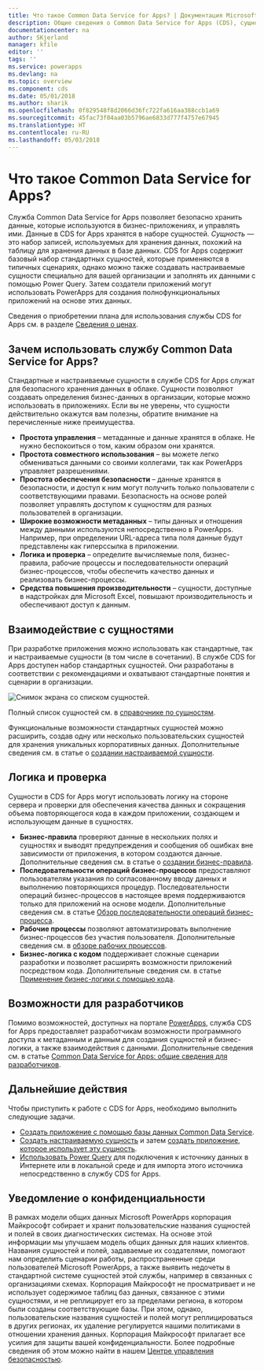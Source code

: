```yaml
---
title: Что такое Common Data Service for Apps? | Документация Microsoft
description: Общие сведения о Common Data Service for Apps (CDS), сущностях и логике на стороне сервера.
documentationcenter: na
author: SKjerland
manager: kfile
editor: ''
tags: ''
ms.service: powerapps
ms.devlang: na
ms.topic: overview
ms.component: cds
ms.date: 05/01/2018
ms.author: sharik
ms.openlocfilehash: 0f829548f8d2066d36fc722fa616aa388ccb1a69
ms.sourcegitcommit: 45fac73f04aa03b5796ae6833d777f4757e67945
ms.translationtype: HT
ms.contentlocale: ru-RU
ms.lasthandoff: 05/03/2018
---
```

# <a name="what-is-common-data-service-for-apps"></a>Что такое Common Data Service for Apps?
Служба Common Data Service for Apps позволяет безопасно хранить данные, которые используются в бизнес-приложениях, и управлять ими. Данные в CDS for Apps хранятся в наборе сущностей. *Сущность* — это набор записей, используемых для хранения данных, похожий на таблицу для хранения данных в базе данных. CDS for Apps содержит базовый набор стандартных сущностей, которые применяются в типичных сценариях, однако можно также создавать настраиваемые сущности специально для вашей организации и заполнять их данными с помощью Power Query. Затем создатели приложений могут использовать PowerApps для создания полнофункциональных приложений на основе этих данных.

Сведения о приобретении плана для использования службы CDS for Apps см. в разделе [Сведения о ценах](../../administrator/pricing-billing-skus.md).

## <a name="why-use-common-data-service-for-apps"></a>Зачем использовать службу Common Data Service for Apps?
Стандартные и настраиваемые сущности в службе CDS for Apps служат для безопасного хранения данных в облаке. Сущности позволяют создавать определения бизнес-данных в организации, которые можно использовать в приложениях. Если вы не уверены, что сущности действительно окажутся вам полезны, обратите внимание на перечисленные ниже преимущества.

* **Простота управления** &ndash; метаданные и данные хранятся в облаке. Не нужно беспокоиться о том, каким образом они хранятся.
* **Простота совместного использования** &ndash; вы можете легко обмениваться данными со своими коллегами, так как PowerApps управляет разрешениями.
* **Простота обеспечения безопасности** &ndash; данные хранятся в безопасности, и доступ к ним могут получить только пользователи с соответствующими правами. Безопасность на основе ролей позволяет управлять доступом к сущностям для разных пользователей в организации.
* **Широкие возможности метаданных** &ndash; типы данных и отношения между данными используются непосредственно в PowerApps. Например, при определении URL-адреса типа поля данные будут представлены как гиперссылка в приложении.
* **Логика и проверка** &ndash; определите вычисляемые поля, бизнес-правила, рабочие процессы и последовательности операций бизнес-процессов, чтобы обеспечить качество данных и реализовать бизнес-процессы.
* **Средства повышения производительности** &ndash; сущности, доступные в надстройках для Microsoft Excel, повышают производительность и обеспечивают доступ к данным.

## <a name="interacting-with-entities"></a>Взаимодействие с сущностями
При разработке приложения можно использовать как стандартные, так и настраиваемые сущности (в том числе в сочетании). В службе CDS for Apps доступен набор стандартных сущностей. Они разработаны в соответствии с рекомендациями и охватывают стандартные понятия и сценарии в организации.

![Снимок экрана со списком сущностей.](./media/data-platform-cds-intro/entitylist.png "Список сущностей")

Полный список сущностей см. в [справочнике по сущностям](https://docs.microsoft.com/en-us/powerapps/developer/common-data-service/reference/about-entity-reference).

Функциональные возможности стандартных сущностей можно расширить, создав одну или несколько пользовательских сущностей для хранения уникальных корпоративных данных. Дополнительные сведения см. в статье о [создании настраиваемой сущности](create-custom-entity.md).

## <a name="logic-and-validation"></a>Логика и проверка
Сущности в CDS for Apps могут использовать логику на стороне сервера и проверки для обеспечения качества данных и сокращения объема повторяющегося кода в каждом приложении, создающем и использующем данные в сущностях.

* **Бизнес-правила** проверяют данные в нескольких полях и сущностях и выводят предупреждения и сообщения об ошибках вне зависимости от приложения, в котором создаются данные. Дополнительные сведения см. в статье о [создании бизнес-правила](./data-platform-create-business-rule.md).
* **Последовательности операций бизнес-процессов** предоставляют пользователям указания по согласованному вводу данных и выполнению повторяющихся процедур. Последовательности операций бизнес-процессов в настоящее время поддерживаются только для приложений на основе модели. Дополнительные сведения см. в статье [Обзор последовательности операций бизнес-процесса](/dynamics365/customer-engagement/customize/business-process-flows-overview).
* **Рабочие процессы** позволяют автоматизировать выполнение бизнес-процессов без участия пользователя. Дополнительные сведения см. в [обзоре рабочих процессов](/dynamics365/customer-engagement/customize/workflow-processes).
* **Бизнес-логика с кодом** поддерживает сложные сценарии разработки и позволяет расширять возможности приложений посредством кода. Дополнительные сведения см. в статье [Применение бизнес-логики с помощью кода](../../developer/common-data-service/apply-business-logic-with-code.md).

## <a name="developer-capabilities"></a>Возможности для разработчиков
Помимо возможностей, доступных на портале [PowerApps](https://web.powerapps.com), служба CDS for Apps предоставляет разработчикам возможности программного доступа к метаданным и данным для создания сущностей и бизнес-логики, а также взаимодействия с данными. Дополнительные сведения см. в статье [Common Data Service for Apps: общие сведения для разработчиков](../../developer/common-data-service/overview.md).

## <a name="next-steps"></a>Дальнейшие действия
Чтобы приступить к работе с CDS for Apps, необходимо выполнить следующие задачи.
* [Создать приложение с помощью базы данных Common Data Service](../canvas-apps/data-platform-create-app-scratch.md).
* [Создать настраиваемую сущность](create-custom-entity.md) и затем [создать приложение, которое использует эту сущность](../canvas-apps/data-platform-create-app.md).
* [Использовать Power Query](./data-platform-cds-newentity-pq.md) для подключения к источнику данных в Интернете или в локальной среде и для импорта этого источника непосредственно в службу CDS for Apps.

## <a name="privacy-notice"></a>Уведомление о конфиденциальности
В рамках модели общих данных Microsoft PowerApps корпорация Майкрософт собирает и хранит пользовательские названия сущностей и полей в своих диагностических системах. На основе этой информации мы улучшаем модель общих данных для наших клиентов. Названия сущностей и полей, задаваемые их создателями, помогают нам определить сценарии работы, распространенные среди пользователей Microsoft PowerApps, а также выявить недочеты в стандартной системе сущностей этой службы, например в связанных с организациями схемах. Корпорация Майкрософт не просматривает и не использует содержимое таблиц баз данных, связанное с этими сущностями, и не реплицирует его за пределами региона, в котором были созданы соответствующие базы. При этом, однако, пользовательские названия сущностей и полей могут реплицироваться в других регионах, их удаление регулируется нашими политиками в отношении хранения данных. Корпорация Майкрософт прилагает все усилия для защиты вашей конфиденциальности. Более подробные сведения об этом можно найти в нашем [Центре управления безопасностью](https://www.microsoft.com/trustcenter/Privacy/default.aspx).
